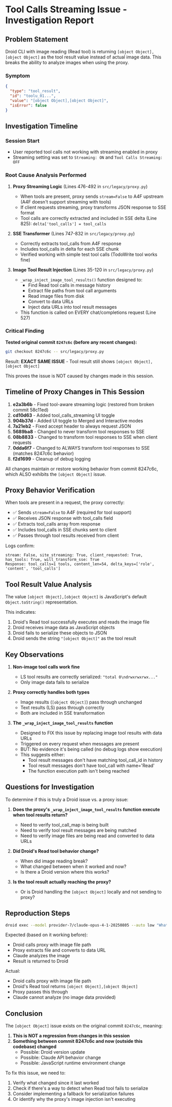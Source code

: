 # Tool Calls Streaming Issue - Investigation Report

## Problem Statement

Droid CLI with image reading (Read tool) is returning `[object Object],[object Object]` as the tool result value instead of actual image data. This breaks the ability to analyze images when using the proxy.

### Symptom
```json
{
  "type": "tool_result",
  "id": "toolu_01...",
  "value": "[object Object],[object Object]",
  "isError": false
}
```

## Investigation Timeline

### Session Start
- User reported tool calls not working with streaming enabled in proxy
- Streaming setting was set to `Streaming: ON` and `Tool Calls Streaming: OFF`

### Root Cause Analysis Performed

1. **Proxy Streaming Logic** (Lines 476-492 in `src/legacy/proxy.py`)
   - When tools are present, proxy sends `stream=False` to A4F upstream (A4F doesn't support streaming with tools)
   - If client requests streaming, proxy transforms JSON response to SSE format
   - Tool calls are correctly extracted and included in SSE delta (Line 825): `delta['tool_calls'] = tool_calls`

2. **SSE Transformer** (Lines 747-832 in `src/legacy/proxy.py`)
   - Correctly extracts tool_calls from A4F response
   - Includes tool_calls in delta for each SSE chunk
   - Verified working with simple test tool calls (TodoWrite tool works fine)

3. **Image Tool Result Injection** (Lines 35-120 in `src/legacy/proxy.py`)
   - `_wrap_inject_image_tool_results()` function designed to:
     - Find Read tool calls in message history
     - Extract file paths from tool call arguments
     - Read image files from disk
     - Convert to data URLs
     - Inject data URLs into tool result messages
   - This function is called on EVERY chat/completions request (Line 527)

### Critical Finding

**Tested original commit `8247c6c` (before any recent changes):**
```bash
git checkout 8247c6c -- src/legacy/proxy.py
```

Result: **EXACT SAME ISSUE** - Tool result still shows `[object Object],[object Object]`

This proves the issue is NOT caused by changes made in this session.

## Timeline of Proxy Changes in This Session

1. **e2a3b6b** - Fixed tool-aware streaming logic (restored from broken commit 58c11ed)
2. **cd10d63** - Added tool_calls_streaming UI toggle
3. **904b37d** - Added UI toggle to Merged and Interactive modes
4. **7a21eb2** - Fixed accept header to always request JSON
5. **5689ba8** - Changed to never transform tool responses to SSE
6. **08b8833** - Changed to transform tool responses to SSE when client requests
7. **0dda6f7** - Changed to ALWAYS transform tool responses to SSE (matches 8247c6c behavior)
8. **f2d1699** - Cleanup of debug logging

All changes maintain or restore working behavior from commit 8247c6c, which ALSO exhibits the `[object Object]` issue.

## Proxy Behavior Verification

When tools are present in a request, the proxy correctly:
- ✅ Sends `stream=False` to A4F (required for tool support)
- ✅ Receives JSON response with tool_calls field
- ✅ Extracts tool_calls array from response
- ✅ Includes tool_calls in SSE chunks sent to client
- ✅ Passes through tool results received from client

Logs confirm:
```
stream: False, site_streaming: True, client_requested: True, has_tools: True, will_transform_sse: True
Response: tool_calls=1 tools, content_len=54, delta_keys=['role', 'content', 'tool_calls']
```

## Tool Result Value Analysis

The value `[object Object],[object Object]` is JavaScript's default `Object.toString()` representation.

This indicates:
1. Droid's Read tool successfully executes and reads the image file
2. Droid receives image data as JavaScript objects
3. Droid fails to serialize these objects to JSON
4. Droid sends the string `"[object Object]"` as the tool result

## Key Observations

1. **Non-image tool calls work fine**
   - LS tool results are correctly serialized: `"total 0\ndrwxrwxrwx..."`
   - Only image data fails to serialize

2. **Proxy correctly handles both types**
   - Image results (`[object Object]`) pass through unchanged
   - Text results (LS) pass through correctly
   - Both are included in SSE transformation

3. **The `_wrap_inject_image_tool_results` function**
   - Designed to FIX this issue by replacing image tool results with data URLs
   - Triggered on every request when messages are present
   - BUT: No evidence it's being called (no debug logs show execution)
   - This suggests either:
     - Tool result messages don't have matching tool_call_id in history
     - Tool result messages don't have tool_call with name='Read'
     - The function execution path isn't being reached

## Questions for Investigation

To determine if this is truly a Droid issue vs. a proxy issue:

1. **Does the proxy's `_wrap_inject_image_tool_results` function execute when tool results return?**
   - Need to verify tool_call_map is being built
   - Need to verify tool result messages are being matched
   - Need to verify image files are being read and converted to data URLs

2. **Did Droid's Read tool behavior change?**
   - When did image reading break?
   - What changed between when it worked and now?
   - Is there a Droid version where this works?

3. **Is the tool result actually reaching the proxy?**
   - Or is Droid handling the `[object Object]` locally and not sending to proxy?

## Reproduction Steps

```bash
droid exec --model provider-7/claude-opus-4-1-20250805 --auto low "What do you see in this picture /mnt/c/Users/mysol/OneDrive/Pictures/Screenshots/2025-10/chrome_EaRwgA51jJ.png" --output-format debug
```

Expected (based on it working before):
- Droid calls proxy with image file path
- Proxy extracts file and converts to data URL
- Claude analyzes the image
- Result is returned to Droid

Actual:
- Droid calls proxy with image file path
- Droid's Read tool returns `[object Object],[object Object]`
- Proxy passes this through
- Claude cannot analyze (no image data provided)

## Conclusion

The `[object Object]` issue exists on the original commit `8247c6c`, meaning:

1. **This is NOT a regression from changes in this session**
2. **Something between commit 8247c6c and now (outside this codebase) changed**
   - Possible: Droid version update
   - Possible: Claude API behavior change
   - Possible: JavaScript runtime environment change

To fix this issue, we need to:
1. Verify what changed since it last worked
2. Check if there's a way to detect when Read tool fails to serialize
3. Consider implementing a fallback for serialization failures
4. Or identify why the proxy's image injection isn't executing
